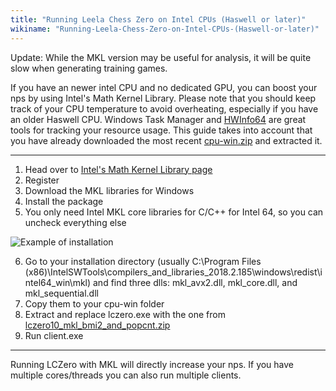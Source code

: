 ```yaml
---
title: "Running Leela Chess Zero on Intel CPUs (Haswell or later)"
wikiname: "Running-Leela-Chess-Zero-on-Intel-CPUs-(Haswell-or-later)"
---
```

Update:  While the MKL version may be useful for analysis, it will be quite slow when generating training games.

If you have an newer intel CPU and no dedicated GPU, you can boost your nps by using Intel's Math Kernel Library. Please note that you should keep track of your CPU temperature to avoid overheating, especially if you have an older Haswell CPU. Windows Task Manager and [HWInfo64](https://www.hwinfo.com/download.php) are great tools for tracking your resource usage. This guide takes into account that you have already downloaded the most recent [cpu-win.zip](https://github.com/glinscott/leela-chess/releases) and extracted it.

***

1. Head over to [Intel's Math Kernel Library page](https://software.intel.com/en-us/mkl)
2. Register
3. Download the MKL libraries for Windows
4. Install the package
5. You only need Intel MKL core libraries for C/C++ for Intel 64, so you can uncheck everything else

![Example of installation](https://i.imgur.com/YcIVkKp.png)

6. Go to your installation directory (usually C:\Program Files (x86)\IntelSWTools\compilers_and_libraries_2018.2.185\windows\redist\intel64_win\mkl) and find three dlls: mkl_avx2.dll, mkl_core.dll, and mkl_sequential.dll
7. Copy them to your cpu-win folder
8. Extract and replace lczero.exe with the one from [lczero10_mkl_bmi2_and_popcnt.zip](https://github.com/glinscott/leela-chess/releases/download/v0.10rc1/lczero10_mkl_bmi2_and_popcnt.zip)
9. Run client.exe

***
Running LCZero with MKL will directly increase your nps. If you have multiple cores/threads you can also run multiple clients.